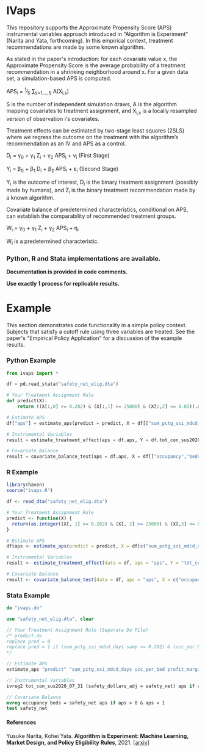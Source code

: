 # IVaps

This repository supports the Approximate Propensity Score (APS) instrumental variables approach introduced in "Algorithm is Experiment" (Narita and Yata, forthcoming). In this empirical context, treatment recommendations are made by some known algorithm. 

As stated in the paper's introduction: for each covariate value x, the Approximate Propensity Score is the average probability of a treatment recommendation in a shrinking neighborhood around x. For a given data set, a simulation-based APS is computed.

APS<sub>i</sub> = <sup>1</sup>&frasl;<sub>S</sub> &sum;<sub>s=1,...,S</sub> A(X<sub>i,s</sub>)

S is the number of independent simulation draws, A is the algorithm mapping covariates to treatment assignment, and X<sub>i,s</sub> is a locally resampled version of observation i's covariates.

Treatment effects can be estimated by two-stage least squares (2SLS) where
we regress the outcome on the treatment with the algorithm’s recommendation as an IV and APS as a control.

D<sub>i</sub> = &gamma;<sub>0</sub> + &gamma;<sub>1</sub> Z<sub>i</sub> + &gamma;<sub>2</sub> APS<sub>i</sub> + &nu;<sub>i</sub> (First Stage)

Y<sub>i</sub> = &beta;<sub>0</sub> + &beta;<sub>1</sub> D<sub>i</sub> + &beta;<sub>2</sub> APS<sub>i</sub> + &epsilon;<sub>i</sub> (Second Stage)

Y<sub>i</sub> is the outcome of interest, D<sub>i</sub> is the binary treatment assignment (possibly made by humans), and Z<sub>i</sub> is the binary treatment recommendation made by a known algorithm.

Covariate balance of predetermined characteristics, conditional on APS, can establish the comparability of recommended treatment groups.

W<sub>i</sub> = &gamma;<sub>0</sub> + &gamma;<sub>1</sub> Z<sub>i</sub> + &gamma;<sub>2</sub> APS<sub>i</sub> + &eta;<sub>i</sub>

W<sub>i</sub> is a predetermined characteristic.

### Python, R and Stata implementations are available.

**Documentation is provided in code comments.** 

**Use exactly 1 process for replicable results.**

# Example

This section demonstrates code functionality in a simple policy context. Subjects that satisfy a cutoff rule using three variables are treated. See the paper's "Empirical Policy Application" for a discussion of the example results.

### Python Example

```python
from ivaps import *

df = pd.read_stata("safety_net_elig.dta")

# Your Treatment Assignment Rule
def predict(X):
    return ((X[:,0] >= 0.202) & (X[:,1] >= 25000) & (X[:,2] <= 0.03)).astype(int)

# Estimate APS
df["aps"] = estimate_aps(predict = predict, X = df[["sum_pctg_ssi_mdcd_days", "ucc_per_bed", "profit_margin"]], C = [0,1,2], S = 10000, delta = 0.05, nprocesses = 2)

# Instrumental Variables
result = estimate_treatment_effect(aps = df.aps, Y = df.tot_con_sus2020_07_31, Z = df.safety_net, D = df.safety_dollars_adj)

# Covariate Balance
result = covariate_balance_test(aps = df.aps, X = df[["occupancy","beds"]], Z = df.safety_net)
```

### R Example

```R
library(haven)
source("ivaps.R")

df <- read_dta("safety_net_elig.dta")

# Your Treatment Assignment Rule
predict <- function(X) {
  return(as.integer((X[, 1] >= 0.202) & (X[, 2] >= 25000) & (X[,3] <= 0.03)))
}

# Estimate APS
df$aps <- estimate_aps(predict = predict, X = df[c("sum_pctg_ssi_mdcd_days", "ucc_per_bed", "profit_margin")], C = c(1,2,3), S = 10000, delta = 0.05, nprocesses = 2)

# Instrumental Variables
result <- estimate_treatment_effect(data = df, aps = "aps", Y = "tot_con_sus2020_07_31", Z = "safety_net", D = "safety_dollars_adj")

# Covariate Balance
result <- covariate_balance_test(data = df, aps = "aps", X = c("occupancy", "beds"), Z = "safety_net")
```

### Stata Example

```Stata
do "ivaps.do"

use "safety_net_elig.dta", clear

// Your Treatment Assignment Rule (Separate Do File)
/* predict.do
replace pred = 0
replace pred = 1 if (sum_pctg_ssi_mdcd_days_samp >= 0.202) & (ucc_per_bed_samp >= 25000) & (profit_margin_samp <= 0.03)
*/

// Estimate APS
estimate_aps "predict" "sum_pctg_ssi_mdcd_days ucc_per_bed profit_margin" 10000 0.05 2

// Instrumental Variables
ivreg2 tot_con_sus2020_07_31 (safety_dollars_adj = safety_net) aps if aps > 0 & aps <1, first robust

// Covariate Balance
mvreg occupancy beds = safety_net aps if aps > 0 & aps < 1
test safety_net
```

#### References
Yusuke Narita, Kohei Yata.
<b>Algorithm is Experiment: Machine Learning, Market Design, and Policy Eligibility Rules</b>, 2021.
[<a href="https://arxiv.org/abs/2104.12909">arxiv</a>]
